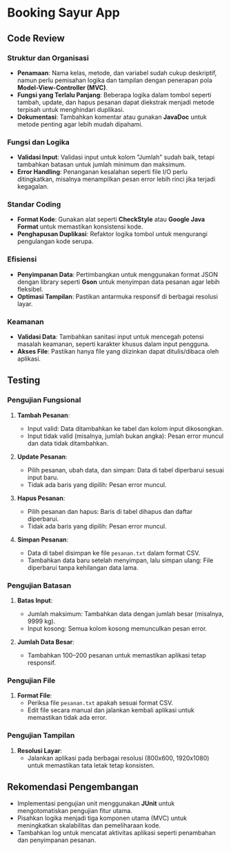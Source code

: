 # Booking Sayur App

## Code Review

### Struktur dan Organisasi
- **Penamaan**: Nama kelas, metode, dan variabel sudah cukup deskriptif, namun perlu pemisahan logika dan tampilan dengan penerapan pola **Model-View-Controller (MVC)**.
- **Fungsi yang Terlalu Panjang**: Beberapa logika dalam tombol seperti tambah, update, dan hapus pesanan dapat diekstrak menjadi metode terpisah untuk menghindari duplikasi.
- **Dokumentasi**: Tambahkan komentar atau gunakan **JavaDoc** untuk metode penting agar lebih mudah dipahami.

### Fungsi dan Logika
- **Validasi Input**: Validasi input untuk kolom "Jumlah" sudah baik, tetapi tambahkan batasan untuk jumlah minimum dan maksimum.
- **Error Handling**: Penanganan kesalahan seperti file I/O perlu ditingkatkan, misalnya menampilkan pesan error lebih rinci jika terjadi kegagalan.

### Standar Coding
- **Format Kode**: Gunakan alat seperti **CheckStyle** atau **Google Java Format** untuk memastikan konsistensi kode.
- **Penghapusan Duplikasi**: Refaktor logika tombol untuk mengurangi pengulangan kode serupa.

### Efisiensi
- **Penyimpanan Data**: Pertimbangkan untuk menggunakan format JSON dengan library seperti **Gson** untuk menyimpan data pesanan agar lebih fleksibel.
- **Optimasi Tampilan**: Pastikan antarmuka responsif di berbagai resolusi layar.

### Keamanan
- **Validasi Data**: Tambahkan sanitasi input untuk mencegah potensi masalah keamanan, seperti karakter khusus dalam input pengguna.
- **Akses File**: Pastikan hanya file yang diizinkan dapat ditulis/dibaca oleh aplikasi.

## Testing

### Pengujian Fungsional
1. **Tambah Pesanan**:
   - Input valid: Data ditambahkan ke tabel dan kolom input dikosongkan.
   - Input tidak valid (misalnya, jumlah bukan angka): Pesan error muncul dan data tidak ditambahkan.

2. **Update Pesanan**:
   - Pilih pesanan, ubah data, dan simpan: Data di tabel diperbarui sesuai input baru.
   - Tidak ada baris yang dipilih: Pesan error muncul.

3. **Hapus Pesanan**:
   - Pilih pesanan dan hapus: Baris di tabel dihapus dan daftar diperbarui.
   - Tidak ada baris yang dipilih: Pesan error muncul.

4. **Simpan Pesanan**:
   - Data di tabel disimpan ke file `pesanan.txt` dalam format CSV.
   - Tambahkan data baru setelah menyimpan, lalu simpan ulang: File diperbarui tanpa kehilangan data lama.

### Pengujian Batasan
1. **Batas Input**:
   - Jumlah maksimum: Tambahkan data dengan jumlah besar (misalnya, 9999 kg).
   - Input kosong: Semua kolom kosong memunculkan pesan error.

2. **Jumlah Data Besar**:
   - Tambahkan 100–200 pesanan untuk memastikan aplikasi tetap responsif.

### Pengujian File
1. **Format File**:
   - Periksa file `pesanan.txt` apakah sesuai format CSV.
   - Edit file secara manual dan jalankan kembali aplikasi untuk memastikan tidak ada error.

### Pengujian Tampilan
1. **Resolusi Layar**:
   - Jalankan aplikasi pada berbagai resolusi (800x600, 1920x1080) untuk memastikan tata letak tetap konsisten.

## Rekomendasi Pengembangan
- Implementasi pengujian unit menggunakan **JUnit** untuk mengotomatiskan pengujian fitur utama.
- Pisahkan logika menjadi tiga komponen utama (MVC) untuk meningkatkan skalabilitas dan pemeliharaan kode.
- Tambahkan log untuk mencatat aktivitas aplikasi seperti penambahan dan penyimpanan pesanan.